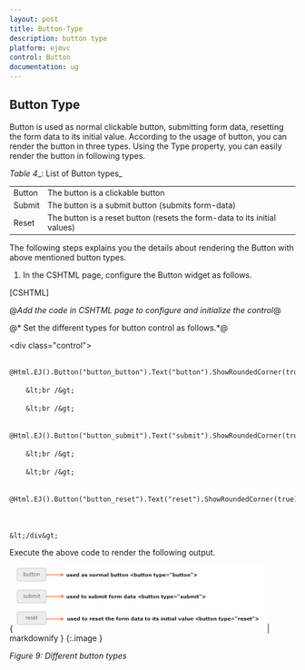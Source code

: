 ```yaml
---
layout: post
title: Button-Type
description: button type
platform: ejmvc
control: Button
documentation: ug
---
```


## Button Type

Button is used as normal clickable button, submitting form data, resetting the form data to its initial value. According to the usage of button, you can render the button in three types. Using the Type property, you can easily render the button in following types.

_Table_ _4__: List of Button types_

<table>
<tr>
<td>
Button</td><td>
The button is a clickable button </td></tr>
<tr>
<td>
Submit</td><td>
The button is a submit button (submits form-data) </td></tr>
<tr>
<td>
Reset    </td><td>
The button is a reset button (resets the form-data to its initial values)</td></tr>
</table>


The following steps explains you the details about rendering the Button with above mentioned button types.

1. In the CSHTML page, configure the Button widget as follows.



[CSHTML]

@*Add the code in CSHTML page to configure and initialize the control*@



  @* Set the different types for button control as follows.*@

&lt;div class="control"&gt;



        @Html.EJ().Button("button_button").Text("button").ShowRoundedCorner(true).Size(ButtonSize.Mini).Type(ButtonType.Button)

        &lt;br /&gt;

        &lt;br /&gt;

        @Html.EJ().Button("button_submit").Text("submit").ShowRoundedCorner(true).Size(ButtonSize.Mini).Type(ButtonType.Submit)

        &lt;br /&gt;

        &lt;br /&gt;

        @Html.EJ().Button("button_reset").Text("reset").ShowRoundedCorner(true).Size(ButtonSize.Mini).Type(ButtonType.Reset)



    &lt;/div&gt;


Execute the above code to render the following output.

{ ![](Button-Type_images/Button-Type_img1.png) | markdownify }
{:.image }


_Figure 9: Different button types_

